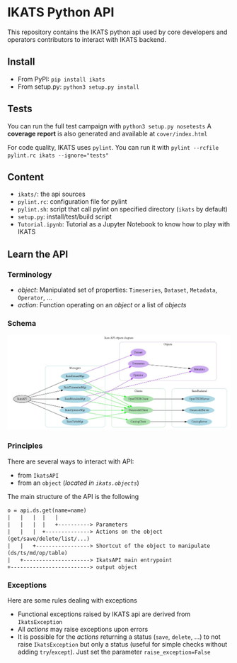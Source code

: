 # IKATS Python API

This repository contains the IKATS python api used by core developers and operators contributors to interact with IKATS backend.

## Install

- From PyPI: `pip install ikats`
- From setup.py: `python3 setup.py install`

## Tests

You can run the full test campaign with `python3 setup.py nosetests`
A **coverage report** is also generated and available at `cover/index.html`

For code quality, IKATS uses `pylint`. 
You can run it with `pylint --rcfile pylint.rc ikats --ignore="tests"`

## Content

- `ikats/`: the api sources 
- `pylint.rc`: configuration file for pylint
- `pylint.sh`: script that call pylint on specified directory (`ikats` by default)
- `setup.py`: install/test/build script
- `Tutorial.ipynb`: Tutorial as a Jupyter Notebook to know how to play with IKATS

## Learn the API

### Terminology

- *object*: Manipulated set of properties: `Timeseries`, `Dataset`, `Metadata`, `Operator`, ...
- *action*: Function operating on an *object* or a list of *objects*

### Schema

![IKATS API Diagram](assets/api_diagram.jpg)

### Principles

There are several ways to interact with API:
- from `IkatsAPI`
- from an `object` (*located in `ikats.objects`*)

The main structure of the API is the following

```
o = api.ds.get(name=name)
|   |   |  |   |
|   |   |  |   +----------> Parameters              
|   |   |  +--------------> Actions on the object (get/save/delete/list/...)
|   |   +-----------------> Shortcut of the object to manipulate (ds/ts/md/op/table)
|   +---------------------> IkatsAPI main entrypoint
+-------------------------> output object
```

### Exceptions

Here are some rules dealing with exceptions

- Functional exceptions raised by IKATS api are derived from `IkatsException`
- All *actions* may raise exceptions upon errors
- It is possible for the *actions* returning a status (`save`, `delete`, ...) to not raise `IkatsException` but only a status (useful for simple checks without adding `try`/`except`). Just set the parameter `raise_exception=False`
